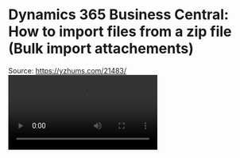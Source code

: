 # Dynamics 365 Business Central: How to import files from a zip file (Bulk import attachements)
Source: https://yzhums.com/21483/
![Demo](https://yzhums.com/wp-content/uploads/2022/01/ImportZipFile.mp4)